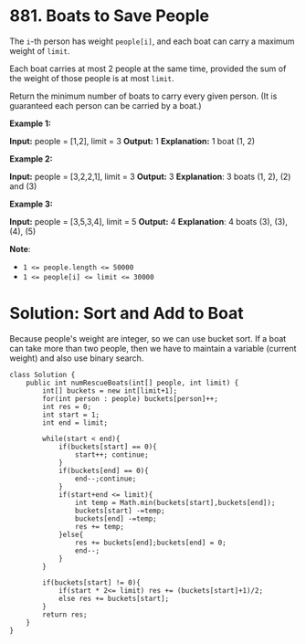 # 881. Boats to Save People 
The  `i`-th person has weight  `people[i]`, and each boat can carry a maximum weight of  `limit`.

Each boat carries at most 2 people at the same time, provided the sum of the weight of those people is at most  `limit`.

Return the minimum number of boats to carry every given person. (It is guaranteed each person can be carried by a boat.)

**Example 1:**

**Input:** people = [1,2], limit = 3
**Output:** 1
**Explanation:** 1 boat (1, 2)

**Example 2:**

**Input:** people = [3,2,2,1], limit = 3
**Output:** 3
**Explanation**: 3 boats (1, 2), (2) and (3)

**Example 3:**

**Input:** people = [3,5,3,4], limit = 5
**Output:** 4
**Explanation**: 4 boats (3), (3), (4), (5)

**Note**:

-   `1 <= people.length <= 50000`
-   `1 <= people[i] <= limit <= 30000`

# Solution: Sort and Add to Boat
Because people's weight are integer, so we can use bucket sort.
If a boat can take more than two people, then we have to maintain a variable (current weight) and also use binary search.  
```
class Solution {
    public int numRescueBoats(int[] people, int limit) {
        int[] buckets = new int[limit+1];
        for(int person : people) buckets[person]++;
        int res = 0;
        int start = 1;
        int end = limit;
        
        while(start < end){
            if(buckets[start] == 0){
                start++; continue;
            }
            if(buckets[end] == 0){
                end--;continue;
            }
            if(start+end <= limit){
                int temp = Math.min(buckets[start],buckets[end]);
                buckets[start] -=temp;
                buckets[end] -=temp;
                res += temp;
            }else{
                res += buckets[end];buckets[end] = 0;
                end--;
            }
        }
        
        if(buckets[start] != 0){
            if(start * 2<= limit) res += (buckets[start]+1)/2;
            else res += buckets[start];
        }
        return res;
    }
}
```
